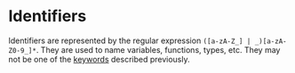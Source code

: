 # Identifiers

Identifiers are represented by the regular expression `([a-zA-Z_] | _)[a-zA-Z0-9_]*`. They are used to name variables, functions, types, etc. They may not be one of the [keywords](/en/2_lexical_structure/4_keywords.md) described previously.
